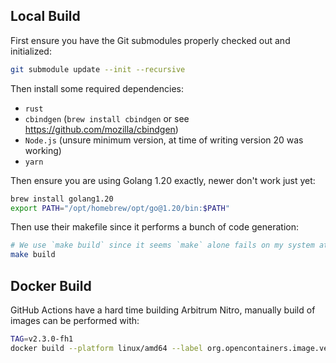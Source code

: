 ## Local Build

First ensure you have the Git submodules properly checked out and initialized:

```bash
git submodule update --init --recursive
```

Then install some required dependencies:

- `rust`
- `cbindgen` (`brew install cbindgen` or see https://github.com/mozilla/cbindgen)
- `Node.js` (unsure minimum version, at time of writing version 20 was working)
- `yarn`

Then ensure you are using Golang 1.20 exactly, newer don't work just yet:

```bash
brew install golang1.20
export PATH="/opt/homebrew/opt/go@1.20/bin:$PATH"
```

Then use their makefile since it performs a bunch of code generation:

```bash
# We use `make build` since it seems `make` alone fails on my system at least
make build
```

## Docker Build

GitHub Actions have a hard time building Arbitrum Nitro, manually build of images can be performed with:

```bash
TAG=v2.3.0-fh1
docker build --platform linux/amd64 --label org.opencontainers.image.version=nitro-$TAG -t ghcr.io/streamingfast/nitro:latest -t ghcr.io/streamingfast/nitro:$TAG --push .
```
